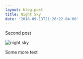 ```yaml
---
layout: blog-post
title: Night Sky
date: '2018-09-13T21:26:22-04:00'
---
```

Second post 

![night sky](/images/img_lights.jpg)

Some more text
